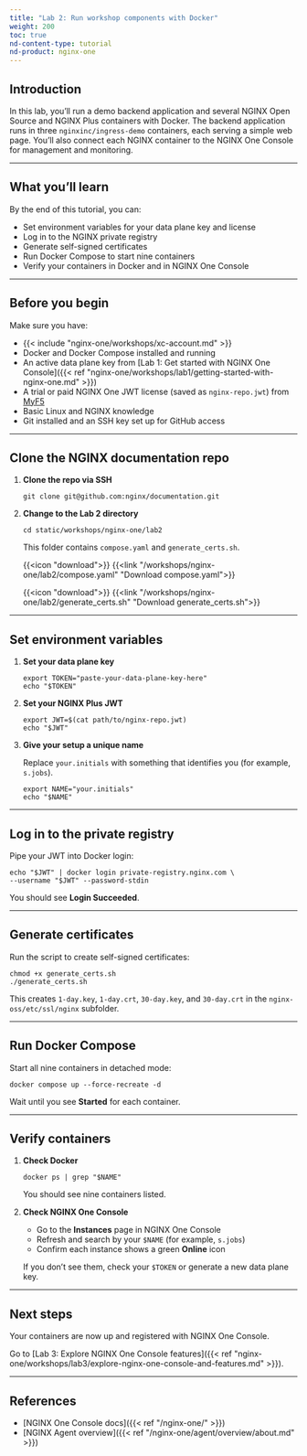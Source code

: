 ```yaml
---
title: "Lab 2: Run workshop components with Docker"
weight: 200
toc: true
nd-content-type: tutorial
nd-product: nginx-one
---
```


## Introduction

In this lab, you’ll run a demo backend application and several NGINX Open Source and NGINX Plus containers with Docker. The backend application runs in three `nginxinc/ingress-demo` containers, each serving a simple web page. You’ll also connect each NGINX container to the NGINX One Console for management and monitoring.

---

## What you’ll learn

By the end of this tutorial, you can:

- Set environment variables for your data plane key and license
- Log in to the NGINX private registry
- Generate self-signed certificates
- Run Docker Compose to start nine containers
- Verify your containers in Docker and in NGINX One Console

---

## Before you begin



Make sure you have:

- {{< include "nginx-one/workshops/xc-account.md" >}}
- Docker and Docker Compose installed and running
- An active data plane key from [Lab 1: Get started with NGINX One Console]({{< ref "nginx-one/workshops/lab1/getting-started-with-nginx-one.md" >}})
- A trial or paid NGINX One JWT license (saved as `nginx-repo.jwt`) from [MyF5](https://my.f5.com/manage/s/)
- Basic Linux and NGINX knowledge
- Git installed and an SSH key set up for GitHub access

---

## Clone the NGINX documentation repo

1. **Clone the repo via SSH**

   ```shell
   git clone git@github.com:nginx/documentation.git
   ```

2. **Change to the Lab 2 directory**

   ```shell
   cd static/workshops/nginx-one/lab2
   ```

   This folder contains `compose.yaml` and `generate_certs.sh`.

   {{<icon "download">}} {{<link "/workshops/nginx-one/lab2/compose.yaml" "Download compose.yaml">}}

   {{<icon "download">}} {{<link "/workshops/nginx-one/lab2/generate_certs.sh" "Download generate_certs.sh">}}

---

## Set environment variables

1. **Set your data plane key**

   ```shell
   export TOKEN="paste-your-data-plane-key-here"
   echo "$TOKEN"
   ```

2. **Set your NGINX Plus JWT**

   ```shell
   export JWT=$(cat path/to/nginx-repo.jwt)
   echo "$JWT"
   ```

3. **Give your setup a unique name**

   Replace `your.initials` with something that identifies you (for example, `s.jobs`).

   ```shell
   export NAME="your.initials"
   echo "$NAME"
   ```

---

## Log in to the private registry

Pipe your JWT into Docker login:

```shell
echo "$JWT" | docker login private-registry.nginx.com \
--username "$JWT" --password-stdin
```

You should see **Login Succeeded**.

---

## Generate certificates

Run the script to create self-signed certificates:

```shell
chmod +x generate_certs.sh
./generate_certs.sh
```

This creates `1-day.key`, `1-day.crt`, `30-day.key`, and `30-day.crt` in the `nginx-oss/etc/ssl/nginx` subfolder.

---

## Run Docker Compose

Start all nine containers in detached mode:

```shell
docker compose up --force-recreate -d
```

Wait until you see **Started** for each container.

---

## Verify containers

1. **Check Docker**

   ```shell
   docker ps | grep "$NAME"
   ```

   You should see nine containers listed.

2. **Check NGINX One Console**

   - Go to the **Instances** page in NGINX One Console
   - Refresh and search by your `$NAME` (for example, `s.jobs`)
   - Confirm each instance shows a green **Online** icon

   If you don’t see them, check your `$TOKEN` or generate a new data plane key.

---

## Next steps

Your containers are now up and registered with NGINX One Console.

Go to [Lab 3: Explore NGINX One Console features]({{< ref "nginx-one/workshops/lab3/explore-nginx-one-console-and-features.md" >}}).

---

## References

- [NGINX One Console docs]({{< ref "/nginx-one/" >}})
- [NGINX Agent overview]({{< ref "/nginx-one/agent/overview/about.md" >}})
